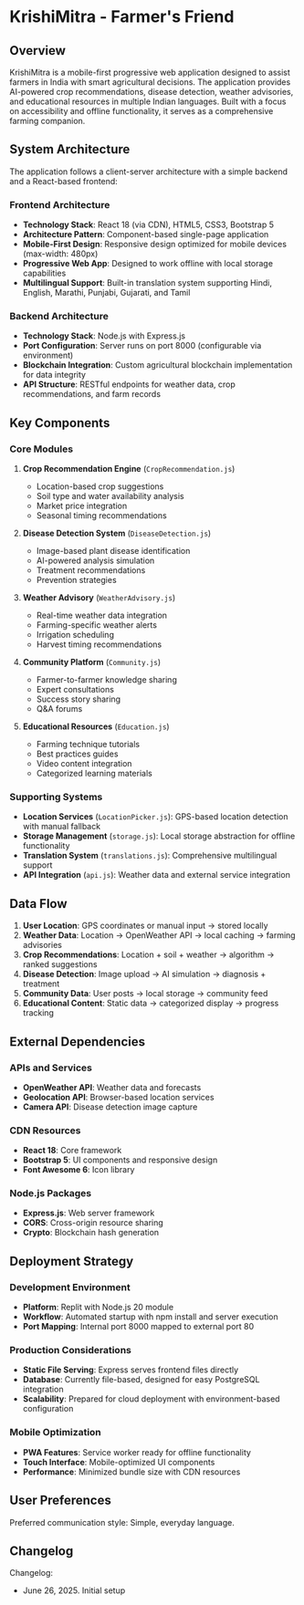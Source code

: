# KrishiMitra - Farmer's Friend

## Overview

KrishiMitra is a mobile-first progressive web application designed to assist farmers in India with smart agricultural decisions. The application provides AI-powered crop recommendations, disease detection, weather advisories, and educational resources in multiple Indian languages. Built with a focus on accessibility and offline functionality, it serves as a comprehensive farming companion.

## System Architecture

The application follows a client-server architecture with a simple backend and a React-based frontend:

### Frontend Architecture
- **Technology Stack**: React 18 (via CDN), HTML5, CSS3, Bootstrap 5
- **Architecture Pattern**: Component-based single-page application
- **Mobile-First Design**: Responsive design optimized for mobile devices (max-width: 480px)
- **Progressive Web App**: Designed to work offline with local storage capabilities
- **Multilingual Support**: Built-in translation system supporting Hindi, English, Marathi, Punjabi, Gujarati, and Tamil

### Backend Architecture
- **Technology Stack**: Node.js with Express.js
- **Port Configuration**: Server runs on port 8000 (configurable via environment)
- **Blockchain Integration**: Custom agricultural blockchain implementation for data integrity
- **API Structure**: RESTful endpoints for weather data, crop recommendations, and farm records

## Key Components

### Core Modules
1. **Crop Recommendation Engine** (`CropRecommendation.js`)
   - Location-based crop suggestions
   - Soil type and water availability analysis
   - Market price integration
   - Seasonal timing recommendations

2. **Disease Detection System** (`DiseaseDetection.js`)
   - Image-based plant disease identification
   - AI-powered analysis simulation
   - Treatment recommendations
   - Prevention strategies

3. **Weather Advisory** (`WeatherAdvisory.js`)
   - Real-time weather data integration
   - Farming-specific weather alerts
   - Irrigation scheduling
   - Harvest timing recommendations

4. **Community Platform** (`Community.js`)
   - Farmer-to-farmer knowledge sharing
   - Expert consultations
   - Success story sharing
   - Q&A forums

5. **Educational Resources** (`Education.js`)
   - Farming technique tutorials
   - Best practices guides
   - Video content integration
   - Categorized learning materials

### Supporting Systems
- **Location Services** (`LocationPicker.js`): GPS-based location detection with manual fallback
- **Storage Management** (`storage.js`): Local storage abstraction for offline functionality
- **Translation System** (`translations.js`): Comprehensive multilingual support
- **API Integration** (`api.js`): Weather data and external service integration

## Data Flow

1. **User Location**: GPS coordinates or manual input → stored locally
2. **Weather Data**: Location → OpenWeather API → local caching → farming advisories
3. **Crop Recommendations**: Location + soil + weather → algorithm → ranked suggestions
4. **Disease Detection**: Image upload → AI simulation → diagnosis + treatment
5. **Community Data**: User posts → local storage → community feed
6. **Educational Content**: Static data → categorized display → progress tracking

## External Dependencies

### APIs and Services
- **OpenWeather API**: Weather data and forecasts
- **Geolocation API**: Browser-based location services
- **Camera API**: Disease detection image capture

### CDN Resources
- **React 18**: Core framework
- **Bootstrap 5**: UI components and responsive design
- **Font Awesome 6**: Icon library

### Node.js Packages
- **Express.js**: Web server framework
- **CORS**: Cross-origin resource sharing
- **Crypto**: Blockchain hash generation

## Deployment Strategy

### Development Environment
- **Platform**: Replit with Node.js 20 module
- **Workflow**: Automated startup with npm install and server execution
- **Port Mapping**: Internal port 8000 mapped to external port 80

### Production Considerations
- **Static File Serving**: Express serves frontend files directly
- **Database**: Currently file-based, designed for easy PostgreSQL integration
- **Scalability**: Prepared for cloud deployment with environment-based configuration

### Mobile Optimization
- **PWA Features**: Service worker ready for offline functionality
- **Touch Interface**: Mobile-optimized UI components
- **Performance**: Minimized bundle size with CDN resources

## User Preferences

Preferred communication style: Simple, everyday language.

## Changelog

Changelog:
- June 26, 2025. Initial setup